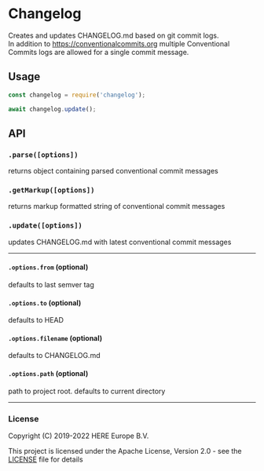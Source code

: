 # Changelog

Creates and updates CHANGELOG.md based on git commit logs.<br>
In addition to <https://conventionalcommits.org> multiple Conventional Commits logs are allowed for a single commit message.

## Usage
```javascript
const changelog = require('changelog');

await changelog.update();
```

## API

### `.parse([options])`
returns object containing parsed conventional commit messages

### `.getMarkup([options])`
returns markup formatted string of conventional commit messages

### `.update([options])`
updates CHANGELOG.md with latest conventional commit messages

---

#### `.options.from` (optional)
defaults to last semver tag

#### `.options.to` (optional)
defaults to HEAD

#### `.options.filename` (optional)
defaults to CHANGELOG.md

#### `.options.path` (optional)
path to project root.
defaults to current directory

---

### License

Copyright (C) 2019-2022 HERE Europe B.V.

This project is licensed under the Apache License, Version 2.0 - see the [LICENSE](LICENSE) file for details
